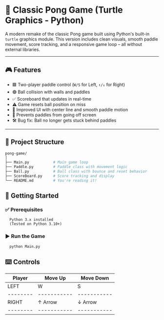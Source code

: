 # 🏓 Classic Pong Game (Turtle Graphics - Python)

A modern remake of the classic Pong game built using Python's built-in `turtle` graphics module. This version includes clean visuals, smooth paddle movement, score tracking, and a responsive game loop – all without external libraries.

---

## 🎮 Features

- 🟩 Two-player paddle control (`W/S` for Left, `↑/↓` for Right)
- 🟢 Ball collision with walls and paddles
- ✅ Scoreboard that updates in real-time
- ⚠️ Game resets ball position on miss
- 🧱 Improved UI with center line and smooth paddle motion
- 🛑 Prevents paddles from going off screen
- 🛠 Bug fix: Ball no longer gets stuck behind paddles

---

## 🧱 Project Structure

```bash
pong-game/
│
├── Main.py           # Main game loop
├── Paddle.py         # Paddle class with movement logic
├── Ball.py           # Ball class with bounce and reset behavior
├── ScoreBoard.py     # Score tracking and display
└── README.md         # You're reading it!
```

## 🚀 Getting Started
### ✅ Prerequisites
      Python 3.x installed
      (Tested on Python 3.10+)
### ▶️ Run the Game
      python Main.py

## ⌨️ Controls

| Player | Move Up   | Move Down |
|--------|-----------|-----------|
| LEFT   |  W        |  S        | 
|--------|-----------|-----------|
| RIGHT  |  ↑ Arrow  |  ↓ Arrow  |
|--------|-----------|-----------|
